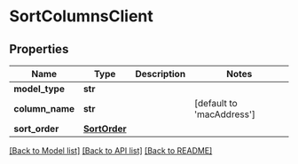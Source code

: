 # SortColumnsClient

## Properties
Name | Type | Description | Notes
------------ | ------------- | ------------- | -------------
**model_type** | **str** |  | 
**column_name** | **str** |  | [default to 'macAddress']
**sort_order** | [**SortOrder**](SortOrder.md) |  | 

[[Back to Model list]](../README.md#documentation-for-models) [[Back to API list]](../README.md#documentation-for-api-endpoints) [[Back to README]](../README.md)

